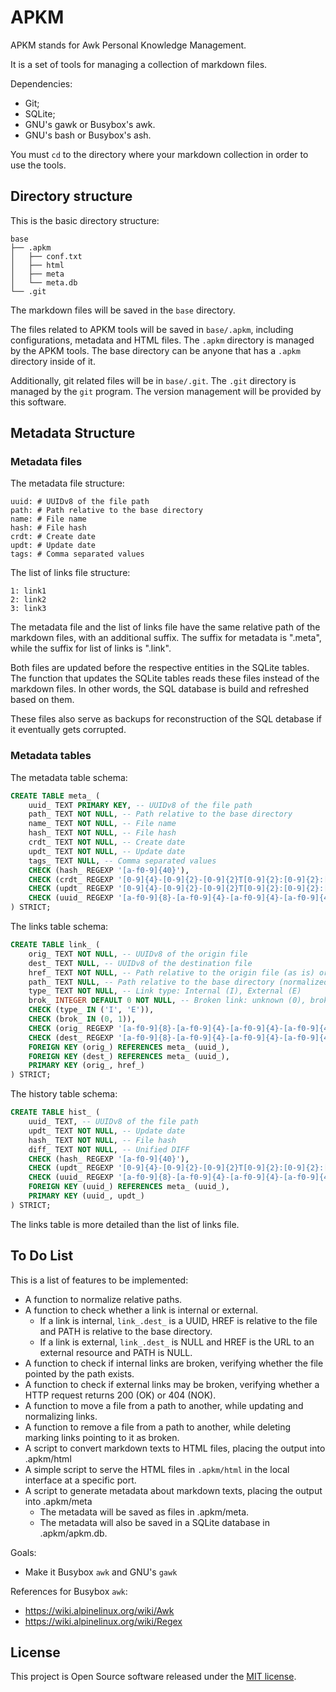 APKM
======================================================

APKM stands for Awk Personal Knowledge Management.

It is a set of tools for managing a collection of markdown files.

Dependencies:

* Git;
* SQLite;
* GNU's gawk or Busybox's awk.
* GNU's bash or Busybox's ash.

You must `cd` to the directory where your markdown collection in order to use the tools.

Directory structure
------------------------------------------------------

This is the basic directory structure:

```
base
├── .apkm
│   ├── conf.txt
│   ├── html
│   ├── meta
│   └── meta.db
└── .git
```

The markdown files will be saved in the `base` directory.

The files related to APKM tools will be saved in `base/.apkm`, including configurations, metadata and HTML files. The `.apkm` directory is managed by the APKM tools. The base directory can be anyone that has a `.apkm` directory inside of it.

Additionally, git related files will be in `base/.git`. The `.git` directory is managed by the `git` program. The version management will be provided by this software.

Metadata Structure
------------------------------------------------------

### Metadata files

The metadata file structure:

```
uuid: # UUIDv8 of the file path
path: # Path relative to the base directory
name: # File name
hash: # File hash
crdt: # Create date
updt: # Update date
tags: # Comma separated values
```

The list of links file structure:

```
1: link1
2: link2
3: link3
```

The metadata file and the list of links file have the same relative path of the markdown files, with an additional suffix. The suffix for metadata is ".meta", while the suffix for list of links is ".link".

Both files are updated before the respective entities in the SQLite tables. The function that updates the SQLite tables reads these files instead of the markdown files. In other words, the SQL database is build and refreshed based on them.

These files also serve as backups for reconstruction of the SQL detabase if it eventually gets corrupted.

### Metadata tables

The metadata table schema:

```sql
CREATE TABLE meta_ (
    uuid_ TEXT PRIMARY KEY, -- UUIDv8 of the file path
    path_ TEXT NOT NULL, -- Path relative to the base directory
    name_ TEXT NOT NULL, -- File name
    hash_ TEXT NOT NULL, -- File hash
    crdt_ TEXT NOT NULL, -- Create date
    updt_ TEXT NOT NULL, -- Update date
    tags_ TEXT NULL, -- Comma separated values
    CHECK (hash_ REGEXP '[a-f0-9]{40}'),
    CHECK (crdt_ REGEXP '[0-9]{4}-[0-9]{2}-[0-9]{2}T[0-9]{2}:[0-9]{2}:[0-9]{2}[+-][0-9]{2}:[0-9]{2}'),
    CHECK (updt_ REGEXP '[0-9]{4}-[0-9]{2}-[0-9]{2}T[0-9]{2}:[0-9]{2}:[0-9]{2}[+-][0-9]{2}:[0-9]{2}'),
    CHECK (uuid_ REGEXP '[a-f0-9]{8}-[a-f0-9]{4}-[a-f0-9]{4}-[a-f0-9]{4}-[a-f0-9]{12}')
) STRICT;
```

The links table schema:

```sql
CREATE TABLE link_ (
    orig_ TEXT NOT NULL, -- UUIDv8 of the origin file
    dest_ TEXT NULL, -- UUIDv8 of the destination file
    href_ TEXT NOT NULL, -- Path relative to the origin file (as is) or URL
    path_ TEXT NULL, -- Path relative to the base directory (normalized)
    type_ TEXT NOT NULL, -- Link type: Internal (I), External (E)
    brok_ INTEGER DEFAULT 0 NOT NULL, -- Broken link: unknown (0), broken (1)
    CHECK (type_ IN ('I', 'E')),
    CHECK (brok_ IN (0, 1)),
    CHECK (orig_ REGEXP '[a-f0-9]{8}-[a-f0-9]{4}-[a-f0-9]{4}-[a-f0-9]{4}-[a-f0-9]{12}'),
    CHECK (dest_ REGEXP '[a-f0-9]{8}-[a-f0-9]{4}-[a-f0-9]{4}-[a-f0-9]{4}-[a-f0-9]{12}'),
    FOREIGN KEY (orig_) REFERENCES meta_ (uuid_),
    FOREIGN KEY (dest_) REFERENCES meta_ (uuid_),
    PRIMARY KEY (orig_, href_)
) STRICT;
```

The history table schema:

```sql
CREATE TABLE hist_ (
    uuid_ TEXT, -- UUIDv8 of the file path
    updt_ TEXT NOT NULL, -- Update date
    hash_ TEXT NOT NULL, -- File hash
    diff_ TEXT NOT NULL, -- Unified DIFF
    CHECK (hash_ REGEXP '[a-f0-9]{40}'),
    CHECK (updt_ REGEXP '[0-9]{4}-[0-9]{2}-[0-9]{2}T[0-9]{2}:[0-9]{2}:[0-9]{2}[+-][0-9]{2}:[0-9]{2}'),
    CHECK (uuid_ REGEXP '[a-f0-9]{8}-[a-f0-9]{4}-[a-f0-9]{4}-[a-f0-9]{4}-[a-f0-9]{12}'),
    FOREIGN KEY (uuid_) REFERENCES meta_ (uuid_),
    PRIMARY KEY (uuid_, updt_)
) STRICT;
```

The links table is more detailed than the list of links file.

To Do List
------------------------------------------------------

This is a list of features to be implemented:

* A function to normalize relative paths.
* A function to check whether a link is internal or external.
    - If a link is internal, `link_.dest_` is a UUID, HREF is relative to the file and PATH is relative to the base directory.
    - If a link is external, `link_.dest_` is NULL and HREF is the URL to an external resource and PATH is NULL.
* A function to check if internal links are broken, verifying whether the file pointed by the path exists.
* A function to check if external links may be broken, verifying whether a HTTP request returns 200 (OK) or 404 (NOK).
* A function to move a file from a path to another, while updating and normalizing links.
* A function to remove a file from a path to another, while deleting marking links pointing to it as broken.
* A script to convert markdown texts to HTML files, placing the output into .apkm/html
* A simple script to serve the HTML files in `.apkm/html` in the local interface at a specific port.
* A script to generate metadata about markdown texts, placing the output into .apkm/meta
    - The metadata will be saved as files in .apkm/meta.
    - The metadata will also be saved in a SQLite database in .apkm/apkm.db.

Goals:
* Make it Busybox `awk` and GNU's `gawk`

References for Busybox `awk`:

* https://wiki.alpinelinux.org/wiki/Awk
* https://wiki.alpinelinux.org/wiki/Regex

License
------------------------------------------------------

This project is Open Source software released under the [MIT license](https://opensource.org/licenses/MIT).

